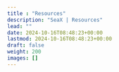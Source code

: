 ```yaml
---
title : "Resources"
description: "SeaX | Resources"
lead: ""
date: 2024-10-16T08:48:23+00:00
lastmod: 2024-10-16T08:48:23+00:00
draft: false
weight: 200
images: []
---
```

